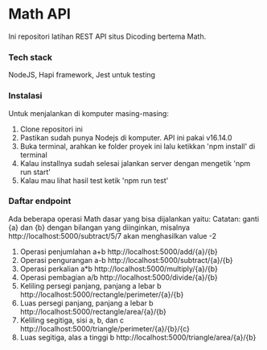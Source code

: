 # Math API

Ini repositori latihan REST API situs Dicoding bertema Math.

### Tech stack

NodeJS, Hapi framework, Jest untuk testing

### Instalasi

Untuk menjalankan di komputer masing-masing:

1. Clone repositori ini
2. Pastikan sudah punya Nodejs di komputer. API ini pakai v16.14.0
3. Buka terminal, arahkan ke folder proyek ini lalu ketikkan 'npm install' di terminal
4. Kalau installnya sudah selesai jalankan server dengan mengetik 'npm run start'
5. Kalau mau lihat hasil test ketik 'npm run test'

### Daftar endpoint

Ada beberapa operasi Math dasar yang bisa dijalankan yaitu:
Catatan: ganti {a} dan {b} dengan bilangan yang diinginkan, misalnya
http://localhost:5000/subtract/5/7 akan menghasilkan value -2

1. Operasi penjumlahan a+b http://localhost:5000/add/{a}/{b} 
2. Operasi pengurangan a-b http://localhost:5000/subtract/{a}/{b}
3. Operasi perkalian a*b http://localhost:5000/multiply/{a}/{b}
4. Operasi pembagian a/b http://localhost:5000/divide/{a}/{b}
5. Keliling persegi panjang, panjang a lebar b http://localhost:5000/rectangle/perimeter/{a}/{b}
6. Luas persegi panjang, panjang a lebar b http://localhost:5000/rectangle/area/{a}/{b}
7. Keliling segitiga, sisi a, b, dan c http://localhost:5000/triangle/perimeter/{a}/{b}/{c}
8. Luas segitiga, alas a tinggi b http://localhost:5000/triangle/area/{a}/{b}
